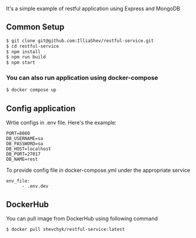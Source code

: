 It's a simple example of restful application using Express and MongoDB
## Common Setup
```bash
$ git clone git@github.com:IlliaShev/restful-service.git
$ cd restful-service
$ npm install
$ npm run build
$ npm start
```
### You can also run application using docker-compose
```bash
$ docker compose up
```
## Config application
Wrtie configs in .env file. Here's the example:
```
PORT=8080
DB_USERNAME=sa
DB_PASSWORD=sa
DB_HOST=localhost
DB_PORT=27017
DB_NAME=rest
```
To provide config file in docker-compose.yml under the appropriate service
```
env_file:
      - .env.dev
```
## DockerHub
You can pull image from DockerHub using following command
```bash
$ docker pull shevchyk/restful-service:latest
```